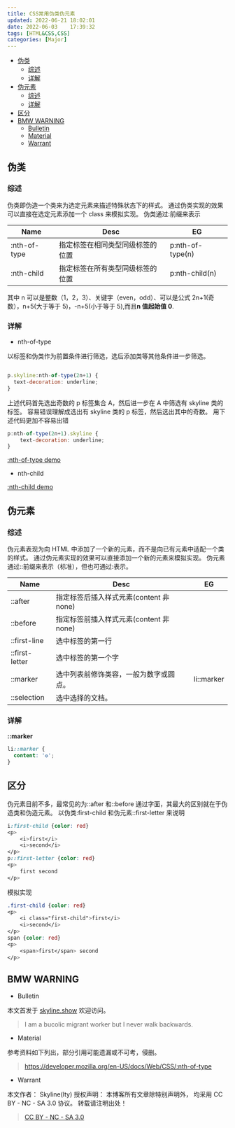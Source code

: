```yaml
---
title: CSS常用伪类伪元素
updated: 2022-06-21	18:02:01
date: 2022-06-03	17:39:32
tags: [HTML&CSS,CSS]
categories: [Major]
---
```

            
            

<!-- @import "[TOC]" {cmd="toc" depthFrom=1 depthTo=6 orderedList=false} -->

<!-- code_chunk_output -->

  - [伪类](#伪类)
    - [综述](#综述)
    - [详解](#详解)
  - [伪元素](#伪元素)
    - [综述](#综述-1)
    - [详解](#详解-1)
  - [区分](#区分)
  - [BMW WARNING](#bmw-warning)
    - [Bulletin](#bulletin)
    - [Material](#material)
    - [Warrant](#warrant)

<!-- /code_chunk_output -->

## 伪类

### 综述

伪类即伪造一个类来为选定元素来描述特殊状态下的样式。
通过伪类实现的效果可以直接在选定元素添加一个 class 来模拟实现。
伪类通过:前缀来表示

| Name         | Desc                             | EG               |
| ------------ | -------------------------------- | ---------------- |
| :nth-of-type | 指定标签在相同类型同级标签的位置 | p:nth-of-type(n) |
| :nth-child   | 指定标签在所有类型同级标签的位置 | p:nth-child(n)   |

其中 n 可以是整数（1，2，3）、关键字（even，odd）、可以是公式 2n+1(奇数），n+5(大于等于 5)，-n+5(小于等于 5),而且**n 值起始值 0**.

### 详解
<!--more-->

- nth-of-type

以标签和伪类作为前置条件进行筛选，选后添加类等其他条件进一步筛选。

```js

p.skyline:nth-of-type(2n+1) {
  text-decoration: underline;
}
```

上述代码首先选出奇数的 p 标签集合 A，然后进一步在 A 中筛选有 skyline 类的标签。
容易错误理解成选出有 skyline 类的 p 标签，然后选出其中的奇数。
用下述代码更加不容易出错

```js
p:nth-of-type(2n+1).skyline {
    text-decoration: underline;
}
```

[:nth-of-type demo](https://jsfiddle.net/skylinety/zsx4j03g/)

- nth-child

[:nth-child demo](https://jsfiddle.net/skylinety/Lhs9pg6w/1/)

## 伪元素

### 综述

伪元素表现为向 HTML 中添加了一个新的元素，而不是向已有元素中适配一个类的样式。
通过伪元素实现的效果可以直接添加一个新的元素来模拟实现。
伪元素通过::前缀来表示（标准），但也可通过:表示。

| Name           | Desc                                    | EG         |
| -------------- | --------------------------------------- | ---------- |
| ::after        | 指定标签后插入样式元素(content 非 none) |            |
| ::before       | 指定标签前插入样式元素(content 非 none) |            |
| ::first-line   | 选中标签的第一行                        |            |
| ::first-letter | 选中标签的第一个字                      |            |
| ::marker       | 选中列表前修饰类容，一般为数字或圆点。  | li::marker |
| ::selection    | 选中选择的文档。                        |            |

### 详解

**::marker**

```css
li::marker {
  content: '✪';
}
```

## 区分

伪元素目前不多，最常见的为::after 和::before
通过字面，其最大的区别就在于伪造类和伪造元素。
以伪类:first-child 和伪元素::first-letter 来说明

```css
i:first-child {color: red}
<p>
    <i>first</i>
    <i>second</i>
</p>
p::first-letter {color: red}
<p>
    first second
</p>
```

模拟实现

```css
.first-child {color: red}
<p>
    <i class="first-child">first</i>
    <i>second</i>
</p>
span {color: red}
<p>
    <span>first</span> second
</p>
```

## BMW WARNING

- Bulletin

本文首发于 [skyline.show](http://www.skyline.show) 欢迎访问。

> I am a bucolic migrant worker but I never walk backwards.

- Material

参考资料如下列出，部分引用可能遗漏或不可考，侵删。

> https://developer.mozilla.org/en-US/docs/Web/CSS/:nth-of-type

- Warrant

本文作者： Skyline(lty)
授权声明： 本博客所有文章除特别声明外， 均采用 CC BY - NC - SA 3.0 协议。 转载请注明出处！

> [CC BY - NC - SA 3.0](https://creativecommons.org/licenses/by-nc-sa/3.0/deed.zh)
